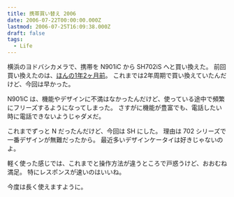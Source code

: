 ```yaml
---
title: 携帯買い替え 2006
date: 2006-07-22T00:00:00.000Z
lastmod: 2006-07-25T16:09:38.000Z
draft: false
tags:
  - Life
---
```


横浜のヨドバシカメラで、携帯を N901iC から SH702iS へと買い換えた。 前回買い換えたのは、[ほんの1年2ヶ月前](/posts/20050424/p01)。 これまでは2年周期で買い換えていたんだけど、今回は早かった。

N901iC は、機能やデザインに不満はなかったんだけど、使っている途中で頻繁にフリーズするようになってしまった。 さすがに機能が豊富でも、電話したい時に電話できないようじゃダメだ。

これまでずっと N だったんだけど、今回は SH にした。 理由は 702 シリーズで一番デザインが無難だったから。 最近多いデザインケータイは好きじゃないのよ。

軽く使った感じでは、これまでと操作方法が違うところで戸惑うけど、おおむね満足。 特にレスポンスが速いのはいいね。

今度は長く使えますように。
